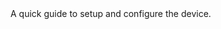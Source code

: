 <EssentialsColumn title="First Steps">
    <EssentialElement title="Quickstart Guide" type="getting-started" link="/tutorials/wisgate-edge-lite-2/getting-started">
        A quick guide to setup and configure the device.
    </EssentialElement>
</EssentialsColumn>